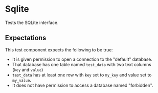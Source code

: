 # Sqlite

Tests the SQLite interface.

## Expectations

This test component expects the following to be true:
* It is given permission to open a connection to the "default" database.
* That database has one table named `test_data` with two text columns (`key` and `value`)
* `test_data` has at least one row with `key` set to `my_key` and value set to `my_value`.
* It does not have permission to access a database named "forbidden".
